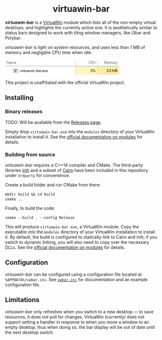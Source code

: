 <h1 align="center">virtuawin-bar</h1>

_**virtuawin-bar**_ is a [VirtuaWin](https://virtuawin.sourceforge.io/) module
which lists all of the non-empty virtual desktops, and highlights the currently
active one.  It is aesthetically similar to status bars designed to work with
tiling window managers, like i3bar and Polybar.

*virtuawin-bar* is light on system resources, and uses less than 1 MB of memory
and negligible CPU time when idle.

![](docs/bar_taskmgr.png)

This project is unaffiliated with the official VirtuaWin project.


Installing
----------

### Binary releases

TODO: Will be available from the [Releases
page](https://github.com/enjmiah/virtuawin-bar/releases).

Simply drop `virtuawin-bar.exe` into the `modules` directory of your VirtuaWin
installation to install it.  See the [official documentation on
modules][vwmodules] for details.


### Building from source

*virtuawin-bar* requires a C++14 compiler and CMake.  The third-party libraries
[inih](https://github.com/benhoyt/inih) and a subset of [Cairo][cairo] have been
included in this repository under `3rdparty` for convenience.

Create a build folder and run CMake from there:

    mkdir build && cd build
    cmake ..

Finally, to build the code:

    cmake --build . --config Release

This will produce `virtuawin-bar.exe`, a VirtuaWin module. Copy the executable
into the `modules` directory of your VirtuaWin installation to install it. By
default, the build is configured to statically-link to Cairo and inih; if you
switch to dynamic linking, you will also need to copy over the necessary DLLs.
See the [official documentation on modules][vwmodules] for details.

[cairo]: https://www.cairographics.org/
[vwmodules]: https://virtuawin.sourceforge.io/?page_id=50


Configuration
-------------

*virtuawin-bar* can be configured using a configuration file located at
`%APPDATA%/vwbar.ini`.  See [`vwbar.ini`](vwbar.ini) for documentation and an
example configuration file.


Limitations
-----------

*virtuawin-bar* only refreshes when you switch to a new desktop — to save
resources, it does *not* poll for changes.  VirtuaWin (currently) does not
support setting a handler in response to when you move a window to an empty
desktop, thus when doing so, the bar display will be out of date until the next
desktop switch.
